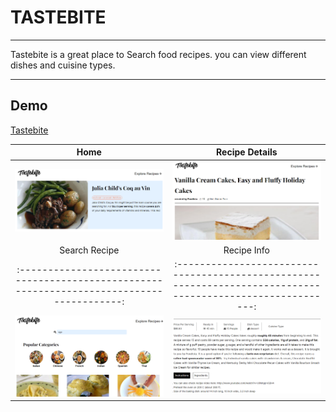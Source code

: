 # TASTEBITE

---

Tastebite is a great place to Search food recipes. you can view different dishes and cuisine types.

---

## Demo

[Tastebite](https://tastebite-goods.netlify.app/)

<!-- Feature Images -->

|                                             Home                                             |                                                Recipe Details                                                |
| :------------------------------------------------------------------------------------------: | :----------------------------------------------------------------------------------------------------------: |
| ![Home](https://github.com/noven21/tastebite/blob/master/src/assets/img/heading-recipe.png)  | ![Recipe-Details](https://github.com/noven21/tastebite/blob/master/src/assets/img/heading-recipedetails.png) |
|                                        Search Recipe                                         |                                                 Recipe Info                                                  |
| :-----------------------------------------------------------------------------------------:  | :----------------------------------------------------------------------------------------------------------: |
| ![Search](https://github.com/noven21/tastebite/blob/master/src/assets/img/explorerecipe.png) |      ![Recipe-info](https://github.com/noven21/tastebite/blob/master/src/assets/img/recipedetails.png)       |
